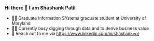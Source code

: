 ### Hi there 👋 I am Shashank Patil

- 🧑‍🎓 Graduate Information SYstems graduate student at University of Maryland
- 🕵️‍♂️ Currently busy digging through data and to derive business value
- 🤙 Reach out to me via https://www.linkedin.com/in/shashankvp/ 

    



